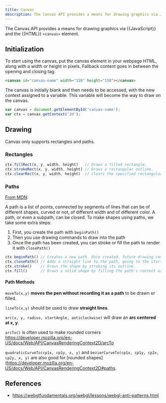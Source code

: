 ```yaml
---
title: Canvas
description: The Canvas API provides a means for drawing graphics via JavaScript and the HTML <canvas> element.
---
```


The Canvas API provides a means for drawing graphics via {{JavaScript}} and the {{HTML}} `<canvas>` element.

## Initialization

To start using the canvas, put the canvas element in your webpage HTML, along with a width or height in pixels. Fallback content goes in between the opening and closing tag.

```html
<canvas id="canvas-name" width="150" height="150"></canvas>
```

The canvas is initially blank and then needs to be accessed, with the new context assigned to a variable. This variable will become the way to draw on the canvas.

```javascript
var canvas = document.getElementById('canvas-name');
var ctx = canvas.getContext('2d');
```

## Drawing

Canvas only supports rectangles and paths.

### Rectangles

```javascript
ctx.fillRect(x, y, width, height)   // Draws a filled rectangle.
ctx.strokeRect(x, y, width, height) // Draws a rectangular outline.
ctx.clearRect(x, y, width, height)  // Clears the specified rectangular area, making it fully transparent. 
```

### Paths

[From MDN](https://developer.mozilla.org/en-US/docs/Web/API/CanvasRenderingContext2D#paths):

A path is a list of points, connected by segments of lines that can be of different shapes, curved or not, of different width and of different color. A path, or even a subpath, can be closed. To make shapes using paths, we take some extra steps:

1. First, you create the path with `beginPath()`
2. Then you use drawing commands to draw into the path
3. Once the path has been created, you can stroke or fill the path to render it with `closePath()`

```javascript
ctx.beginPath() // Creates a new path. Once created, future drawing commands are directed into the path and used to build the path up.
ctx.closePath() // Adds a straight line to the path, going to the start of the current sub-path.
ctx.stroke()    // Draws the shape by stroking its outline.
ctx.fill()      // Draws a solid shape by filling the path's content area. 
```

#### Path Methods

`moveTo(x,y)` **moves the pen without recording it as a path** to be drawn or filled.

`lineTo(x,y)` should be used to draw **straight lines**.

`arc(x, y, radius, startAngle, anticlockwise)` will draw an **arc centered at x, y**.

`arcTo()` is often used to make rounded corners https://developer.mozilla.org/en-US/docs/Web/API/CanvasRenderingContext2D/arcTo

`quadraticCurveTo(cp1x, cp1y, x, y)` and `bezierCurveTo(cp1x, cp1y, cp2x, cp2y, x, y)` are also good for [rounded shapes](https://developer.mozilla.org/en-US/docs/Web/API/CanvasRenderingContext2D#paths. 

## References

- https://webglfundamentals.org/webgl/lessons/webgl-anti-patterns.html

